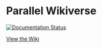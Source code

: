 # Parallel Wikiverse
[![Documentation Status](https://readthedocs.org/projects/parallel-wikiverse/badge/?version=latest)](http://parallel-wikiverse.readthedocs.io/en/latest/?badge=latest)

[View the Wiki](http://parallel-wikiverse.readthedocs.io)
